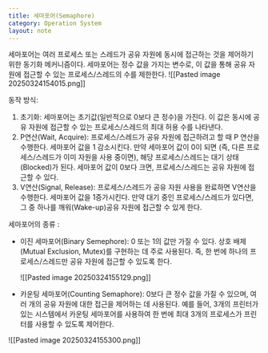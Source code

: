 ```yaml
---
title: 세마포어(Semaphore)
category: Operation System
layout: note
---
```


세마포어는 여러 프로세스 또는 스레드가 공유 자원에 동시에 접근하는 것을 제어하기 위한 동기화 메커니즘이다. 세마포어는 정수 값을 가지는 변수로, 이 값을 통해 공유 자원에 접근할 수 있는 프로세스/스레드의 수를 제한한다. 
![[Pasted image 20250324154015.png]]

동작 방식:
1. 초기화: 세마포어는 초기값(일반적으로 0보다 큰 정수)을 가진다. 이 값은 동시에 공유 자원에 접근할 수 있는 프로세스/스레드의 최대 허용 수를 나타낸다. 
2. P연산(Wait, Acquire): 프로세스/스레드가 공유 자원에 접근하려고 할 때 P 연산을 수행한다.
	세마포어 값을 1 감소시킨다.
	만약 세마포어 값이 0이 되면 (즉, 다른 프로세스/스레드가 이미 자원을 사용 중이면), 해당 프로세스/스레드는 대기 상태(Blocked)가 된다.
	세마포어 값이 0보다 크면, 프로세스/스레드는 공유 자원에 접근할 수 있다. 
3. V연산(Signal, Release): 프로세스/스레드가 공유 자원 사용을 완료하면 V연산을 수행한다. 
	세마포어 값을 1증가시킨다.
	만약 대기 중인 프로세스/스레드가 있다면, 그 중 하나를 깨워(Wake-up)공유 자원에 접근할 수 있게 한다. 

세마포어의 종류 :
- 이진 세마포어(Binary Semephore): 0 또는 1의 값만 가질 수 있다. 상호 배제(Mutual Exclusion, Mutex)를 구현하는 데 주로 사용된다. 즉, 한 번에 하나의 프로세스/스레드만 공유 자원에 접근할 수 있도록 한다. 

	![[Pasted image 20250324155129.png]]


- 카운팅 세마포어(Counting Semaphore): 0보다 큰 정수 값을 가질 수 있으며, 여러 개의 공유 자원에 대한 접근을 제어하는 데 사용된다. 예를 들어, 3개의 프린터가 있는 시스템에서 카운팅 세마포어를 사용하여 한 번에 최대 3개의 프로세스가 프린터를 사용할 수 있도록 제어한다. 

![[Pasted image 20250324155300.png]]